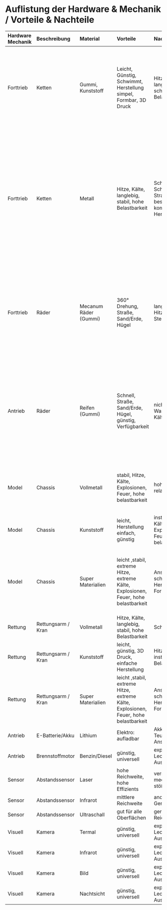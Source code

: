 # Auflistung der Hardware & Mechanik / Vorteile & Nachteile
| Hardware Mechanik| Beschreibung | Material  | Vorteile  | Nachteile | Zusammenfassung |                                                                                                                         
|:-------------------|:-------------|:----------|:----------|:----------|:----------------|
| Forttrieb | Ketten |  Gummi, Kunststoff |  Leicht, Günstig, Schwimmt, Herstellung simpel, Formbar, 3D Druck  | Hitze, Kälte, nicht langlebig, bricht schell, geringe Belastbarkeit | Generell gut für Steigungen und verschiedne Terrains. Jedoch schlecht geeignet für Hitze und Brandsituation da Kunststoffe und Gummistoffe schon bei leichter Hitze schmelzen können. Dadurch kann ein Einseits je nach Betroffenheit nicht korrekt durchgeführt werden.| 
| Forttrieb | Ketten |  Metall | Hitze, Kälte, langlebig, stabil, hohe Belastbarkeit |  Schwer, Teurer, Schwimmt nicht, Straße beschädigen, komplexe Herstellung | Ketten sind generell eher schwer und sperrig. Der große Vorteil: Ein Kettenfahrzeug kann in fast jedem Terrain fahren. Hügel, Geröll und Erde. Auch Hindernisse und Steigungen sind leicht passierbar. Zudem sind die Metallketten für große Temperaturschwankungen geiegnet. Sowohl große Hitze und Kälte und können überwunden werden. Somit wäre ein Kettenfahrzeug auch für Brandsituation eine gute Möglichkeit. Zudem kann ein Kettenfahrzeig sich auf der Stelle drehen und ist von der Fahrtrichtung flexibel.   |
| Forttrieb | Räder  | Mecanum Räder (Gummi) | 360° Drehung, Straße, Sand/Erde, Hügel  |  langsam, Wasser, Hitze, Kälte, Steine   | Mecanumräder sind generell praktisch da sie sich in jede Richtung drehen können. Damit wäre das Fahrzeug sehr flexibel und wendig. Jedoch ist die Beschichtung aus Gummi und somit für Hitze eher ungeeignet. Desweiteren könnte Geröll die Mechanik blockieren und somit den Einsatz frühzeitig beenden.        
| Antrieb | Räder  | Reifen (Gummi)| Schnell, Straße, Sand/Erde, Hügel, günstig, Verfügbarkeit |  nicht drehbar, Wasser, Hitze, Kälte, Steine | Räder bzw. Reifen sind fast überall verfügbar. Die Neubeschaffung bei einer Beschädigung wäre leicht und unkompliziert. Da die Reifen eine Gummibeschichtung sind sie nicht für Hitzesituation geeignet auf Grund des geringen Schmelzpunkt. Zudem haben Reifen nicht den besten Grip und könnten z.B im Sand stecken bleiben. Auch größere Hindernisse können nicht überwunden werden.  |  
| Model   | Chassis| Vollmetall | stabil, Hitze, Kälte, Explosionen, Feuer, hohe belastbarkeit| hohes Gewicht, relativ teuer | Auch wenn das Chassis etwas schwerer ausfällt sind die Vorteile enorm. Es ist gegen fast alle äußeren Einflüsse geschützt und halt auch eventuelle Explosionen aus.|
| Model   | Chassis| Kunststoff| leicht, Herstellung einfach, günstig | instabil, Hitze, Kälte, Explosionen, Feuer, keine belastbarkeit| Die Herstellung ist zwar einfach und das Chassis wäre leicht jedoch ist die Gefahr dass es durch Hitze oder Einschläge demoliert wird.|
| Model   | Chassis| Super Materialien | leicht ,stabil, extreme Hitze, extreme Kälte, Explosionen, Feuer, hohe belastbarkeit| Anschaffung schwer, teuer, Herstellung, Forschung | Supermaterialien sind zwar in der Herstellung teuer und schwer zu beschaffen aber die Vorteile sind enorm: Sie sind sehr leicht, stabil und extrem hitzebständig. Somit wären sie für riskante und gesonderte Situation ideal geeignet.  |
| Rettung | Rettungsarm / Kran | Vollmetall | Hitze, Kälte, langlebig, stabil, hohe Belastbarkeit |  Schwer, Teurer | Zusammenfassung|
| Rettung | Rettungsarm / Kran | Kunststoff| leicht, günstig, 3D Druck, einfache Herstellung | Hitze, Kälte, instabil, geringe Belastbarkeit | Zusammenfassung|
| Rettung | Rettungsarm / Kran | Super Materialien|leicht ,stabil, extreme Hitze, extreme Kälte, Explosionen, Feuer, hohe belastbarkeit | Anschaffung schwer, teuer, Herstellung, Forschung | Zusammenfassung|
| Antrieb | E-Batterie/Akku | Lithium | Elektro: aufladbar  |  Akkulaufzeit, Teurer in der Anschaffung | Zusammenfassung|
| Antrieb | Brennstoffmotor | Benzin/Diesel | günstig, universell  |  explosionsgefahr, Leck und Auslaufgefahr | Zusammenfassung|
| Sensor| Abstandssensor  | Laser       | hohe Reichweite, hohe Effizients  | verschmutzung, mechanische stöße | Zusammenfassung|
| Sensor| Abstandssensor  | Infrarot    | mittlere Reichweite  |  andere Infrarot Geräte| Zusammenfassung|
| Sensor| Abstandssensor  | Ultraschall | gut für alle Oberflächen  |  geringe Reichweite | Zusammenfassung|
| Visuell| Kamera  | Termal  | günstig, universell  |  explosionsgefahr, Leck und Auslaufgefahr | Zusammenfassung|
| Visuell| Kamera  | Infrarot| günstig, universell  |  explosionsgefahr, Leck und Auslaufgefahr | Zusammenfassung|
| Visuell| Kamera  | Bild    | günstig, universell  |  explosionsgefahr, Leck und Auslaufgefahr | Zusammenfassung|
| Visuell| Kamera  | Nachtsicht| günstig, universell|  explosionsgefahr, Leck und Auslaufgefahr | Zusammenfassung|

